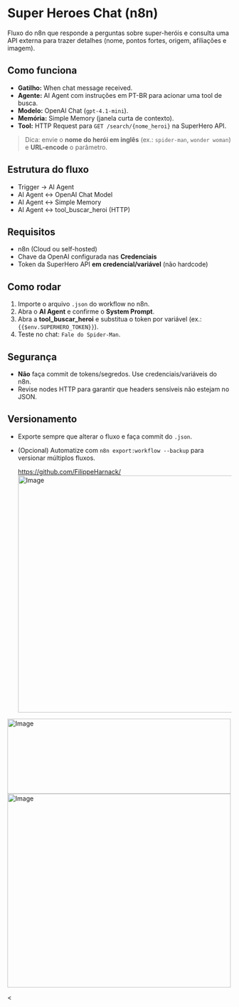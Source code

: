 

# Super Heroes Chat (n8n)

Fluxo do n8n que responde a perguntas sobre super-heróis e consulta uma API externa para trazer detalhes (nome, pontos fortes, origem, afiliações e imagem).

## Como funciona
- **Gatilho:** When chat message received.
- **Agente:** AI Agent com instruções em PT-BR para acionar uma tool de busca.
- **Modelo:** OpenAI Chat (`gpt-4.1-mini`).
- **Memória:** Simple Memory (janela curta de contexto).
- **Tool:** HTTP Request para `GET /search/{nome_heroi}` na SuperHero API.

> Dica: envie o **nome do herói em inglês** (ex.: `spider-man`, `wonder woman`) e **URL-encode** o parâmetro.

## Estrutura do fluxo
- Trigger → AI Agent  
- AI Agent ↔️ OpenAI Chat Model  
- AI Agent ↔️ Simple Memory  
- AI Agent ↔️ tool_buscar_heroi (HTTP)

## Requisitos
- n8n (Cloud ou self-hosted)
- Chave da OpenAI configurada nas **Credenciais**
- Token da SuperHero API **em credencial/variável** (não hardcode)

## Como rodar
1. Importe o arquivo `.json` do workflow no n8n.
2. Abra o **AI Agent** e confirme o **System Prompt**.
3. Abra a **tool_buscar_heroi** e substitua o token por variável (ex.: `{{$env.SUPERHERO_TOKEN}}`).
4. Teste no chat: `Fale do Spider-Man`.

## Segurança
- **Não** faça commit de tokens/segredos. Use credenciais/variáveis do n8n.
- Revise nodes HTTP para garantir que headers sensíveis não estejam no JSON.

## Versionamento
- Exporte sempre que alterar o fluxo e faça commit do `.json`.
- (Opcional) Automatize com `n8n export:workflow --backup` para versionar múltiplos fluxos.

  https://github.com/FilippeHarnack/<img width="1242" height="531" alt="Image" src="https://github.com/user-attachments/assets/35dd3067-dd50-41bf-826b-4e94652d9dfa" />
<img width="502" height="168" alt="Image" src="https://github.com/user-attachments/assets/73e91876-d8b8-4f71-9505-27a107b4e0f8" />
<img width="502" height="434" alt="Image" src="https://github.com/user-attachments/assets/3b6c4d93-603a-44c7-9ddf-c9f28f4a010d" />


<
